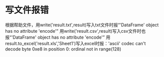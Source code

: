 # 写文件报错

根据帮助文件，用write('result.txt',result)写入txt文件时报“'DataFrame' object has no attribute 'encode'”
用write('result.csv',result)写入csv文件时也报“'DataFrame' object has no attribute 'encode'”
用result.to_excel('result.xls','Sheet1')写入excel时报：'ascii' codec can't decode byte 0xe8 in position 0: ordinal not in range(128)
